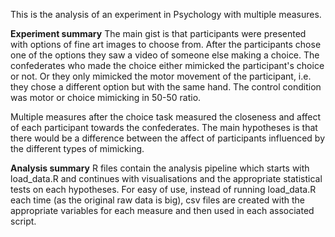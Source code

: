 This is the analysis of an experiment in Psychology with multiple measures. 

**Experiment summary**
The main gist is that participants were presented with options of fine art images to choose from.
After the participants chose one of the options they saw a video of someone else making a choice. 
The confederates who made the choice either mimicked the participant's choice or not. Or they
only mimicked the motor movement of the participant, i.e. they chose a different option but with the same hand. 
The control condition was motor or choice mimicking in 50-50 ratio. 

Multiple measures after the choice task measured the closeness and affect of each participant towards
the confederates. The main hypotheses is that there would be a difference between the affect of participants
influenced by the different types of mimicking. 

**Analysis summary** 
R files contain the analysis pipeline which starts with load_data.R 
and continues with visualisations and the appropriate statistical tests on each hypotheses. 
For easy of use, instead of running load_data.R each time (as the original raw data is big),
csv files are created with the appropriate variables for each measure and then used in each associated script. 

